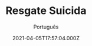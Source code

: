 ---
id: '88c1acd2-6de3-45ea-88f4-2742b7d3b345'
type: 'movie' # Filme, Série, Anime
title: "Resgate Suicida"
synopsis: ["O policial secreto Billy Tong infiltrou-se na Gangue Ching Tau e descobriu que eles estão planejando sequestrar Tiffany Long, a filha de um notório chefe da tríade Dragon Head Xi Long. Quando Billy descobre que Melinda, sua ex-mulher está grávida, ele questiona suas escolhas de carreira e arrisca a segurança da filha de Xi Long e de sua nova família.",
]
originalTitle: "Beyond Redemption"
date: '2021-04-05T17:57:04.000Z'
update: '2021-04-05T17:57:04.000Z'
releaseDate: '2016-01-31T03:00:00.000Z'
imdb:
  rating: '4.1' # 8.5
  id: '' # tt0470752
duration: '1h 29 Min'
trailer:
  urls: [
    'PaH9ZPQ-2Co',
  ]
tags: ['1080p']
genre: ['Ação'] #
quality: 'BluRay' # BluRay, WEB-DL, HDTV, WEB-DL4K, WEB-DLe
format: 'Mkv' # MKV, MP4, TS
audio: 'Português, Inglês' # Dublado, Legendado, Dual Audio, Dub & Leg
subtitle: 'Português' # Português, inglês,
size: '6.19 GB' # 4.8 GB
audioQuality: 10
videoQuality: 10
directors: []
#  - name: 'Lana Wachowski'
#    image: ''
#  - name: 'Lilly Wachowski'
#    image: ''
cast: []
#  - name: 'Keanu Reeves'
#    image: ''
#    characterName: 'Neo'
writers: []
#  - name: ''
#    image: ''
maturityRating:
  age: '' # L , 10, 12, 14, 16, 18
  topics: [''] # Violence, Illegal drugs, Inappropriate Language, Legal Drugs, Sexual Content, Extreme Violence
###########################################
download:
  
  - url: 'magnet:?xt=urn:btih:8592a16742377220e9eac0b96338c4117058b014&dn=Resgate%20Suicida%202016%20(1080p-FULL)&tr=udp%3a%2f%2ftracker.opentrackr.org%3a1337%2fannounce&tr=udp%3a%2f%2ftracker.openbittorrent.com%3a80%2fannounce&tr=udp%3a%2f%2ftracker.trackerfix.com%3a80%2fannounce&tr=udp%3a%2f%2ftracker.coppersurfer.tk%3a6969%2fannounce&tr=udp%3a%2f%2ftracker.leechers-paradise.org%3a6969%2fannounce&tr=udp%3a%2f%2feddie4.nl%3a6969%2fannounce&tr=udp%3a%2f%2fp4p.arenabg.com%3a1337%2fannounce&tr=udp%3a%2f%2fexplodie.org%3a6969%2fannounce&tr=udp%3a%2f%2fzer0day.ch%3a1337%2fannounce'
    resolution: '1080p' # 720p, 1080p, 4K,
    audio: 'Dual Áudio' # Dublado, Legendado, Dual Audio
    size: '' # 4.8 GB
    quality: '' # BluRay, WEB-DL
    format: '' # MKV
images:
  cover: '/assets/movies/resgate-suicida.jpg'
  background: '/assets/movies/'
---